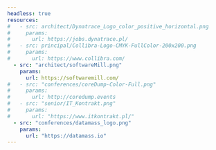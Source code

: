 ```yaml
---
headless: true
resources:
#   - src: architect/Dynatrace_Logo_color_positive_horizontal.png
#     params:
#       url: https://jobs.dynatrace.pl/
#   - src: principal/Collibra-Logo-CMYK-FullColor-200x200.png
#     params:
#       url: https://www.collibra.com/
  - src: "architect/softwareMill.png"
    params:
      url: https://softwaremill.com/      
#   - src: "conferences/coreDump-Color-Full.png"
#     params:
#       url: http://coredump.events
#   - src: "senior/IT_Kontrakt.png"
#     params:
#       url: "https://www.itkontrakt.pl/"
  - src: "conferences/datamass_logo.png"
    params:
      url: "https://datamass.io"
---
```

